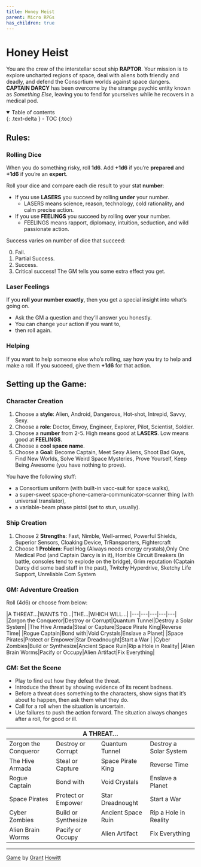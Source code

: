 ```yaml
---
title: Honey Heist
parent: Micro RPGs
has_children: true
---
```


# Honey Heist

You are the crew of the interstellar scout ship **RAPTOR**. Your mission is to explore
uncharted regions of space, deal with aliens both friendly and deadly, and defend the Consortium
worlds against space dangers. **CAPTAIN DARCY** has been overcome by the strange psychic entity
known as *Something Else*, leaving you to fend for yourselves while he recovers in a medical pod.

<details open markdown="block">
  <summary>
    Table of contents
  </summary>
  {: .text-delta }
- TOC
{:toc}
</details>

## Rules:

### Rolling Dice

When you do something risky, roll **1d6**. Add **+1d6** if you’re
**prepared** and **+1d6** if you’re an **expert**.

Roll your dice and compare each die result to your
stat **number**:
- If you use **LASERS** you succeed by rolling **under** your number.
    - LASERS means science, reason, technology, cold rationality, and calm precise action.
- If you use **FEELINGS** you succeed by rolling **over** your number. 
  - FEELINGS means rapport, diplomacy, intuition, seduction, and wild passionate action.

Success varies on number of dice that succeed: 

<ol start="0">
    <li>Fail.</li>
    <li>Partial Success.</li>
    <li>Success.</li>
    <li>Critical success! The GM tells you some extra effect you get.</li>
</ol>

### Laser Feelings
If you **roll your number exactly**, then you get a special insight
into what’s going on. 
- Ask the GM a question and they’ll answer you honestly. 
- You can change your action if you want to, 
- then roll again.

### Helping

If you want to help someone else who’s rolling,
say how you try to help and make a roll. 
If you succeed, give them **+1d6** for that action.






## Setting up the Game:

### Character Creation

1. Choose a **style**: Alien, Android, Dangerous, Hot-shot, Intrepid, Savvy, Sexy.
2. Choose a **role**: Doctor, Envoy, Engineer, Explorer, Pilot, Scientist, Soldier.
3. Choose a **number** from 2-5. High means good at **LASERS**. Low means good at **FEELINGS**.
4. Choose a **cool space name**.
5. Choose a **Goal**: Become Captain, Meet Sexy Aliens, Shoot Bad Guys, Find New Worlds, Solve Weird Space Mysteries, Prove Yourself, Keep Being Awesome (you have nothing to prove).

You have the following stuff:

- a Consortium uniform (with built-in vacc-suit
for space walks), 
- a super-sweet space-phone-camera-communicator-scanner thing (with universal translator),
- a variable-beam phase pistol (set to stun, usually).

### Ship Creation

1. Choose 2 **Strengths**: Fast, Nimble, Well-armed, Powerful Shields, Superior Sensors, Cloaking Device, TrRansporters, Fightercraft
2. Choose 1 **Problem**: Fuel Hog (Always needs energy crystals),Only One Medical Pod (and Captain Darcy is in it), Horrible Circuit Breakers (In battle, consoles tend to explode on the bridge), Grim reputation (Captain Darcy did some bad stuff in the past), Twitchy Hyperdrive, Sketchy Life Support, Unreliable Com System

### GM: Adventure Creation

Roll (4d6) or choose from below:

|A THREAT...|WANTS TO...|THE...|WHICH WILL...|
|---|---|---|---|---|
|Zorgon the Conqueror|Destroy or Corrupt|Quantum Tunnel|Destroy a Solar System|
|The Hive Armada|Steal or Capture|Space Pirate King|Reverse Time|
|Rogue Captain|Bond with|Void Crystals|Enslave a Planet|
|Space Pirates|Protect or Empower|Star Dreadnought|Start a War |
|Cyber Zombies|Build or Synthesize|Ancient Space Ruin|Rip a Hole in Reality|
|Alien Brain Worms|Pacify or Occupy|Alien Artifact|Fix Everything|


### GM: Set the Scene

- Play to find out how they defeat the threat. 
- Introduce the threat by showing evidence of its recent badness. 
- Before a threat does something to the characters, show signs that it’s about to happen, then ask them what they do.
- Call for a roll when the situation is uncertain. 
- Use failures to push the action forward. The situation always changes after a roll, for good or ill.




<table>
  <thead>
    <tr>
      <th colspan="4">A THREAT…</th>
    </tr>
  </thead>
  <tbody>
    <tr>
      <td>Zorgon the Conqueror</td>
      <td>Destroy or Corrupt</td>
      <td>Quantum Tunnel</td>
      <td>Destroy a Solar System</td>
    </tr>
    <tr>
      <td>The Hive Armada</td>
      <td>Steal or Capture</td>
      <td>Space Pirate King</td>
      <td>Reverse Time</td>
    </tr>
    <tr>
      <td>Rogue Captain</td>
      <td>Bond with</td>
      <td>Void Crystals</td>
      <td>Enslave a Planet</td>
    </tr>
    <tr>
      <td>Space Pirates</td>
      <td>Protect or Empower</td>
      <td>Star Dreadnought</td>
      <td>Start a War</td>
    </tr>
    <tr>
      <td>Cyber Zombies</td>
      <td>Build or Synthesize</td>
      <td>Ancient Space Ruin</td>
      <td>Rip a Hole in Reality</td>
    </tr>
    <tr>
      <td>Alien Brain Worms</td>
      <td>Pacify or Occupy</td>
      <td>Alien Artifact</td>
      <td>Fix Everything</td>
    </tr>
  </tbody>
</table>


---

[Game](https://gshowitt.itch.io/) by [Grant](https://rowanrookanddecard.com/) [Howitt](http://lookrobot.co.uk/games/)